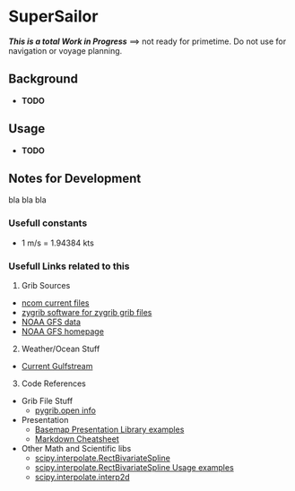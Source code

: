 # SuperSailor
  **_This is a total Work in Progress_** ==> not ready for primetime.  Do not use for navigation or voyage planning.
## Background
  * **TODO**
## Usage
  * **TODO**
## Notes for Development
  bla bla bla
### Usefull constants
   * 1 m/s = 1.94384 kts

### Usefull Links related to this

1. Grib Sources
  * [ncom current files](http://ftp.ocean.weather.gov/grids/operational/NCOM/regional/GRIB2/)
  * [zygrib software for zygrib grib files](http://www.zygrib.org/)
  * [NOAA GFS data](http://www.nco.ncep.noaa.gov/pmb/products/gfs/#GFS)
  * [NOAA GFS homepage](https://www.ncdc.noaa.gov/data-access/model-data/model-datasets/global-forcast-system-gfs)
2. Weather/Ocean Stuff
  * [Current Gulfstream](http://www.opc.ncep.noaa.gov/Loops/ocean_guidance.php?model=Global_RTOFS&area=GS&plot=currents&day=1&loop=1)
3. Code References
  * Grib File Stuff
    * [pygrib.open info](https://jswhit.github.io/pygrib/docs/pygrib.open-class.html)
  * Presentation
    * [Basemap Presentation Library examples](https://matplotlib.org/basemap/users/examples.html)
    * [Markdown Cheatsheet](https://github.com/adam-p/markdown-here/wiki/Markdown-Cheatsheet)
  * Other Math and Scientific libs
    * [scipy.interpolate.RectBivariateSpline](https://docs.scipy.org/doc/scipy-0.14.0/reference/generated/scipy.interpolate.RectBivariateSpline.html)
    * [scipy.interpolate.RectBivariateSpline Usage examples](https://www.programcreek.com/python/example/106324/scipy.interpolate.RectBivariateSpline)
    * [scipy.interpolate.interp2d](https://docs.scipy.org/doc/scipy-0.14.0/reference/generated/scipy.interpolate.interp2d.html)
